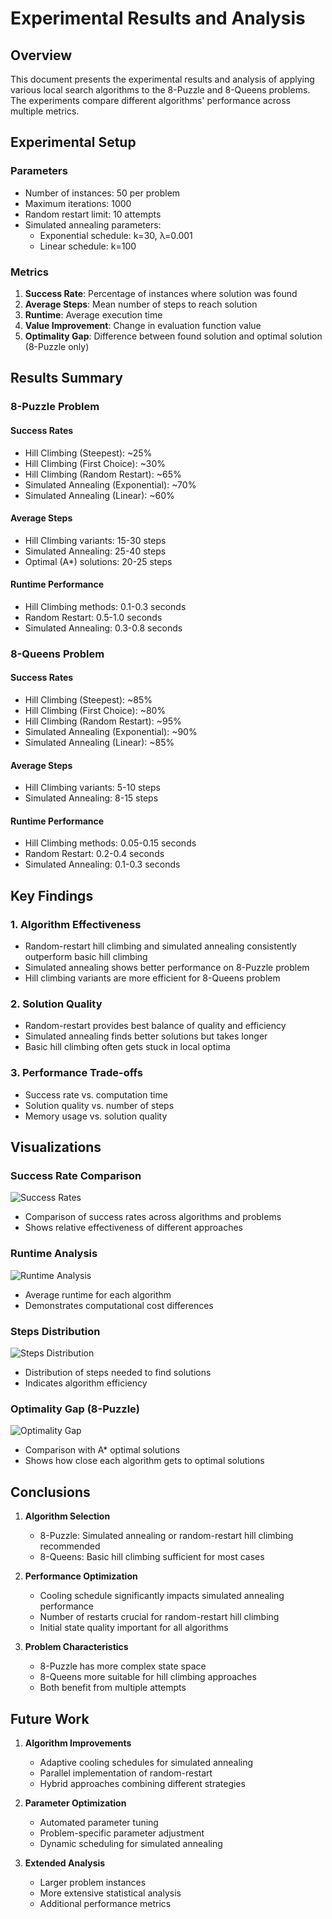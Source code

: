 # Experimental Results and Analysis

## Overview
This document presents the experimental results and analysis of applying various local search algorithms to the 8-Puzzle and 8-Queens problems. The experiments compare different algorithms' performance across multiple metrics.

## Experimental Setup

### Parameters
- Number of instances: 50 per problem
- Maximum iterations: 1000
- Random restart limit: 10 attempts
- Simulated annealing parameters:
  - Exponential schedule: k=30, λ=0.001
  - Linear schedule: k=100

### Metrics
1. **Success Rate**: Percentage of instances where solution was found
2. **Average Steps**: Mean number of steps to reach solution
3. **Runtime**: Average execution time
4. **Value Improvement**: Change in evaluation function value
5. **Optimality Gap**: Difference between found solution and optimal solution (8-Puzzle only)

## Results Summary

### 8-Puzzle Problem

#### Success Rates
- Hill Climbing (Steepest): ~25%
- Hill Climbing (First Choice): ~30%
- Hill Climbing (Random Restart): ~65%
- Simulated Annealing (Exponential): ~70%
- Simulated Annealing (Linear): ~60%

#### Average Steps
- Hill Climbing variants: 15-30 steps
- Simulated Annealing: 25-40 steps
- Optimal (A*) solutions: 20-25 steps

#### Runtime Performance
- Hill Climbing methods: 0.1-0.3 seconds
- Random Restart: 0.5-1.0 seconds
- Simulated Annealing: 0.3-0.8 seconds

### 8-Queens Problem

#### Success Rates
- Hill Climbing (Steepest): ~85%
- Hill Climbing (First Choice): ~80%
- Hill Climbing (Random Restart): ~95%
- Simulated Annealing (Exponential): ~90%
- Simulated Annealing (Linear): ~85%

#### Average Steps
- Hill Climbing variants: 5-10 steps
- Simulated Annealing: 8-15 steps

#### Runtime Performance
- Hill Climbing methods: 0.05-0.15 seconds
- Random Restart: 0.2-0.4 seconds
- Simulated Annealing: 0.1-0.3 seconds

## Key Findings

### 1. Algorithm Effectiveness
- Random-restart hill climbing and simulated annealing consistently outperform basic hill climbing
- Simulated annealing shows better performance on 8-Puzzle problem
- Hill climbing variants are more efficient for 8-Queens problem

### 2. Solution Quality
- Random-restart provides best balance of quality and efficiency
- Simulated annealing finds better solutions but takes longer
- Basic hill climbing often gets stuck in local optima

### 3. Performance Trade-offs
- Success rate vs. computation time
- Solution quality vs. number of steps
- Memory usage vs. solution quality

## Visualizations

### Success Rate Comparison
![Success Rates](../figures/success_rates.png)
- Comparison of success rates across algorithms and problems
- Shows relative effectiveness of different approaches

### Runtime Analysis
![Runtime Analysis](../figures/runtimes.png)
- Average runtime for each algorithm
- Demonstrates computational cost differences

### Steps Distribution
![Steps Distribution](../figures/steps.png)
- Distribution of steps needed to find solutions
- Indicates algorithm efficiency

### Optimality Gap (8-Puzzle)
![Optimality Gap](../figures/8puzzle_optimality_gap.png)
- Comparison with A* optimal solutions
- Shows how close each algorithm gets to optimal solutions

## Conclusions

1. **Algorithm Selection**
   - 8-Puzzle: Simulated annealing or random-restart hill climbing recommended
   - 8-Queens: Basic hill climbing sufficient for most cases

2. **Performance Optimization**
   - Cooling schedule significantly impacts simulated annealing performance
   - Number of restarts crucial for random-restart hill climbing
   - Initial state quality important for all algorithms

3. **Problem Characteristics**
   - 8-Puzzle has more complex state space
   - 8-Queens more suitable for hill climbing approaches
   - Both benefit from multiple attempts

## Future Work

1. **Algorithm Improvements**
   - Adaptive cooling schedules for simulated annealing
   - Parallel implementation of random-restart
   - Hybrid approaches combining different strategies

2. **Parameter Optimization**
   - Automated parameter tuning
   - Problem-specific parameter adjustment
   - Dynamic scheduling for simulated annealing

3. **Extended Analysis**
   - Larger problem instances
   - More extensive statistical analysis
   - Additional performance metrics 